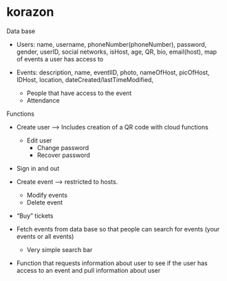 # korazon
 
Data base
- Users: name, username, phoneNumber(phoneNumber), password, gender, userID, social networks, isHost, age, QR, bio, email(host), map of events a user has access to

- Events: description, name, eventIID, photo, nameOfHost, picOfHost, IDHost, location, dateCreated/lastTimeModified, 
    - People that have access to the event
    - Attendance



Functions
- Create user —> Includes creation of a QR code with cloud functions
    - Edit user
        - Change password
        - Recover password
- Sign in and out

- Create event —> restricted to hosts. 
    - Modify events
    - Delete event

- “Buy” tickets

- Fetch events from data base so that people can search for events (your events or all events)
    - Very simple search bar

- Function that requests information about user to see if the user has access to an event and pull information about user